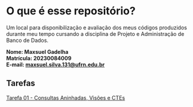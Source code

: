 ﻿# O que é esse repositório?
Um local para disponibilização e avaliação dos meus códigos produzidos durante meu tempo cursando a disciplina de Projeto e Administração de Banco de Dados.

**Nome: Maxsuel Gadelha** \
**Matrícula: 20230084009** \
**E-mail: maxsuel.silva.131@ufrn.edu.br**

## Tarefas
[Tarefa 01 - Consultas Aninhadas, Visões e CTEs
](tarefas/t01/tarefa01.md)